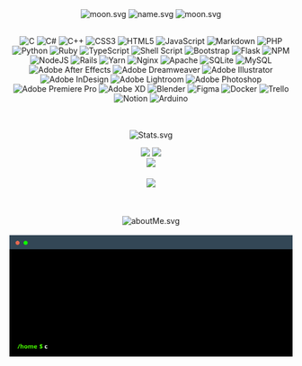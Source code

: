 <div align="center">
    <img src="https://moon-svg.minung.dev/moon.svg?size=70&theme=ray&rotate=0" alt="moon.svg">
    <img src="https://svg-banners.vercel.app/api?type=glitch&text1=D4rkHeart&width=520&height=100" alt="name.svg">
    <img src="https://moon-svg.minung.dev/moon.svg?size=70&date=2000-02-2&theme=ray" alt="moon.svg" />
    <br>
    <br>
</div>
<p align="center" width="10" height="40">
    <img src="https://img.shields.io/badge/c-%2300599C.svg?style=for-the-badge&logo=c&logoColor=white" alt="C">
    <img src="https://img.shields.io/badge/c%23-%23239120.svg?style=for-the-badge&logo=c-sharp&logoColor=white" alt="C#">
    <img src="https://img.shields.io/badge/c++-%2300599C.svg?style=for-the-badge&logo=c%2B%2B&logoColor=white" alt="C++">
    <img src="https://img.shields.io/badge/css3-%231572B6.svg?style=for-the-badge&logo=css3&logoColor=white" alt="CSS3">
    <img src="https://img.shields.io/badge/html5-%23E34F26.svg?style=for-the-badge&logo=html5&logoColor=white" alt="HTML5">
    <img src="https://img.shields.io/badge/javascript-%23323330.svg?style=for-the-badge&logo=javascript&logoColor=%23F7DF1E" alt="JavaScript">
    <img src="https://img.shields.io/badge/markdown-%23000000.svg?style=for-the-badge&logo=markdown&logoColor=white" alt="Markdown">
    <img src="https://img.shields.io/badge/php-%23777BB4.svg?style=for-the-badge&logo=php&logoColor=white" alt="PHP">
    <img src="https://img.shields.io/badge/python-3670A0?style=for-the-badge&logo=python&logoColor=ffdd54" alt="Python">
    <img src="https://img.shields.io/badge/ruby-%23CC342D.svg?style=for-the-badge&logo=ruby&logoColor=white" alt="Ruby">
    <img src="https://img.shields.io/badge/typescript-%23007ACC.svg?style=for-the-badge&logo=typescript&logoColor=white" alt="TypeScript">
    <img src="https://img.shields.io/badge/shell_script-%23121011.svg?style=for-the-badge&logo=gnu-bash&logoColor=white" alt="Shell Script">
    <img src="https://img.shields.io/badge/bootstrap-%23563D7C.svg?style=for-the-badge&logo=bootstrap&logoColor=white" alt="Bootstrap">
    <img src="https://img.shields.io/badge/flask-%23000.svg?style=for-the-badge&logo=flask&logoColor=white" alt="Flask">
    <img src="https://img.shields.io/badge/NPM-%23000000.svg?style=for-the-badge&logo=npm&logoColor=white" alt="NPM">
    <img src="https://img.shields.io/badge/node.js-6DA55F?style=for-the-badge&logo=node.js&logoColor=white" alt="NodeJS">
    <img src="https://img.shields.io/badge/rails-%23CC0000.svg?style=for-the-badge&logo=ruby-on-rails&logoColor=white" alt="Rails">
    <img src="https://img.shields.io/badge/yarn-%232C8EBB.svg?style=for-the-badge&logo=yarn&logoColor=white" alt="Yarn">
    <img src="https://img.shields.io/badge/nginx-%23009639.svg?style=for-the-badge&logo=nginx&logoColor=white" alt="Nginx">
    <img src="https://img.shields.io/badge/apache-%23D42029.svg?style=for-the-badge&logo=apache&logoColor=white" alt="Apache">
    <img src="https://img.shields.io/badge/sqlite-%2307405e.svg?style=for-the-badge&logo=sqlite&logoColor=white" alt="SQLite">
    <img src="https://img.shields.io/badge/mysql-%2300f.svg?style=for-the-badge&logo=mysql&logoColor=white" alt="MySQL">
    <img src="https://img.shields.io/badge/Adobe%20After%20Effects-9999FF.svg?style=for-the-badge&logo=Adobe%20After%20Effects&logoColor=white" alt="Adobe After Effects">
    <img src="https://img.shields.io/badge/Adobe%20Dreamweaver-FF61F6.svg?style=for-the-badge&logo=Adobe%20Dreamweaver&logoColor=white" alt="Adobe Dreamweaver">
    <img src="https://img.shields.io/badge/adobeillustrator-%23FF9A00.svg?style=for-the-badge&logo=adobeillustrator&logoColor=white" alt="Adobe Illustrator">
    <img src="https://img.shields.io/badge/Adobe%20InDesign-49021F?style=for-the-badge&logo=adobeindesign&logoColor=white" alt="Adobe InDesign">
    <img src="https://img.shields.io/badge/Adobe%20Lightroom-31A8FF.svg?style=for-the-badge&logo=Adobe%20Lightroom&logoColor=white" alt="Adobe Lightroom">
    <img src="https://img.shields.io/badge/adobephotoshop-%2331A8FF.svg?style=for-the-badge&logo=adobephotoshop&logoColor=white" alt="Adobe Photoshop">
    <img src="https://img.shields.io/badge/Adobe%20Premiere%20Pro-9999FF.svg?style=for-the-badge&logo=Adobe%20Premiere%20Pro&logoColor=white" alt="Adobe Premiere Pro">
    <img src="https://img.shields.io/badge/Adobe%20XD-470137?style=for-the-badge&logo=Adobe%20XD&logoColor=#FF61F6" alt="Adobe XD">
    <img src="https://img.shields.io/badge/blender-%23F5792A.svg?style=for-the-badge&logo=blender&logoColor=white" alt="Blender" >
    <img src="https://img.shields.io/badge/figma-%23F24E1E.svg?style=for-the-badge&logo=figma&logoColor=white" alt="Figma">
    <img src="https://img.shields.io/badge/docker-%230db7ed.svg?style=for-the-badge&logo=docker&logoColor=white" alt="Docker">
    <img src="https://img.shields.io/badge/Trello-%23026AA7.svg?style=for-the-badge&logo=Trello&logoColor=white" alt="Trello">
    <img src="https://img.shields.io/badge/Notion-%23000000.svg?style=for-the-badge&logo=notion&logoColor=white" alt="Notion">
    <img src="https://img.shields.io/badge/-Arduino-00979D?style=for-the-badge&logo=Arduino&logoColor=white" alt="Arduino">
</p>

<p align="center">
<br>
<br>
    <img src="https://svg-banners.vercel.app/api?type=luminance&text1=GitHub%20Stats&width=200&height=100" alt="Stats.svg">
</p>

<p align="center">
<img src="https://github-readme-stats.vercel.app/api?username=D4rkHeart&theme=swift&hide_border=false&include_all_commits=true&count_private=true">
<img src="https://github-readme-streak-stats.herokuapp.com/?user=D4rkHeart&theme=swift&hide_border=false"><br>
<img src="https://github-readme-stats.vercel.app/api/top-langs/?username=D4rkHeart&theme=swift&hide_border=false&include_all_commits=true&count_private=true&layout=compact"><br><br>
<img src="https://quotes-github-readme.vercel.app/api?type=horizontal&theme=dark)">
<p>

<p align="center">
<br>
<br>
    <img src="https://svg-banners.vercel.app/api?type=luminance&text1=About%20me&width=200&height=100"alt="aboutMe.svg"><br><br>
    <img src="./IMG/Presentation.gif"alt="A terminal presentation"  width="850">
</p>